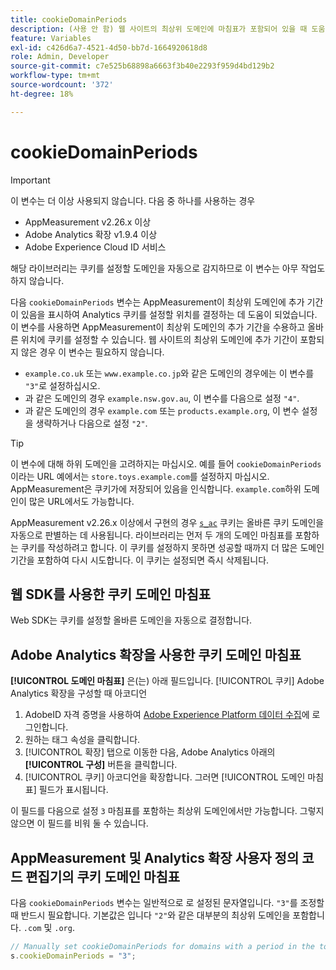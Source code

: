 ```yaml
---
title: cookieDomainPeriods
description: (사용 안 함) 웹 사이트의 최상위 도메인에 마침표가 포함되어 있을 때 도움말 AppMeasurement이 쿠키를 저장할 위치를 결정합니다.
feature: Variables
exl-id: c426d6a7-4521-4d50-bb7d-1664920618d8
role: Admin, Developer
source-git-commit: c7e525b68898a6663f3b40e2293f959d4bd129b2
workflow-type: tm+mt
source-wordcount: '372'
ht-degree: 18%

---
```



# cookieDomainPeriods

>[!IMPORTANT]
>이 변수는 더 이상 사용되지 않습니다. 다음 중 하나를 사용하는 경우
>
>* AppMeasurement v2.26.x 이상
>* Adobe Analytics 확장 v1.9.4 이상
>* Adobe Experience Cloud ID 서비스
>
>해당 라이브러리는 쿠키를 설정할 도메인을 자동으로 감지하므로 이 변수는 아무 작업도 하지 않습니다.

다음 `cookieDomainPeriods` 변수는 AppMeasurement이 최상위 도메인에 추가 기간이 있음을 표시하여 Analytics 쿠키를 설정할 위치를 결정하는 데 도움이 되었습니다. 이 변수를 사용하면 AppMeasurement이 최상위 도메인의 추가 기간을 수용하고 올바른 위치에 쿠키를 설정할 수 있습니다. 웹 사이트의 최상위 도메인에 추가 기간이 포함되지 않은 경우 이 변수는 필요하지 않습니다.

* `example.co.uk` 또는 `www.example.co.jp`와 같은 도메인의 경우에는 이 변수를 `"3"`로 설정하십시오.
* 과 같은 도메인의 경우 `example.nsw.gov.au`, 이 변수를 다음으로 설정 `"4"`.
* 과 같은 도메인의 경우 `example.com` 또는 `products.example.org`, 이 변수 설정을 생략하거나 다음으로 설정 `"2"`.

>[!TIP]
>
>이 변수에 대해 하위 도메인을 고려하지는 마십시오. 예를 들어 `cookieDomainPeriods`이라는 URL 예에서는 `store.toys.example.com`를 설정하지 마십시오. AppMeasurement은 쿠키가에 저장되어 있음을 인식합니다. `example.com`하위 도메인이 많은 URL에서도 가능합니다.

AppMeasurement v2.26.x 이상에서 구현의 경우 [`s_ac`](https://experienceleague.adobe.com/en/docs/core-services/interface/data-collection/cookies/analytics) 쿠키는 올바른 쿠키 도메인을 자동으로 판별하는 데 사용됩니다. 라이브러리는 먼저 두 개의 도메인 마침표를 포함하는 쿠키를 작성하려고 합니다. 이 쿠키를 설정하지 못하면 성공할 때까지 더 많은 도메인 기간을 포함하여 다시 시도합니다. 이 쿠키는 설정되면 즉시 삭제됩니다.

## 웹 SDK를 사용한 쿠키 도메인 마침표

Web SDK는 쿠키를 설정할 올바른 도메인을 자동으로 결정합니다.

## Adobe Analytics 확장을 사용한 쿠키 도메인 마침표

**[!UICONTROL 도메인 마침표]** 은(는) 아래 필드입니다. [!UICONTROL 쿠키] Adobe Analytics 확장을 구성할 때 아코디언

1. AdobeID 자격 증명을 사용하여 [Adobe Experience Platform 데이터 수집](https://experience.adobe.com/data-collection)에 로그인합니다.
1. 원하는 태그 속성을 클릭합니다.
1. [!UICONTROL 확장] 탭으로 이동한 다음, Adobe Analytics 아래의 **[!UICONTROL 구성]** 버튼을 클릭합니다.
1. [!UICONTROL 쿠키] 아코디언을 확장합니다. 그러면 [!UICONTROL 도메인 마침표] 필드가 표시됩니다.

이 필드를 다음으로 설정 `3` 마침표를 포함하는 최상위 도메인에서만 가능합니다. 그렇지 않으면 이 필드를 비워 둘 수 있습니다.

## AppMeasurement 및 Analytics 확장 사용자 정의 코드 편집기의 쿠키 도메인 마침표

다음 `cookieDomainPeriods` 변수는 일반적으로 로 설정된 문자열입니다. `"3"`를 조정할 때 반드시 필요합니다. 기본값은 입니다 `"2"`와 같은 대부분의 최상위 도메인을 포함합니다. `.com` 및 `.org`.

```js
// Manually set cookieDomainPeriods for domains with a period in the top-level domain, such as www.example.co.uk
s.cookieDomainPeriods = "3";
```
